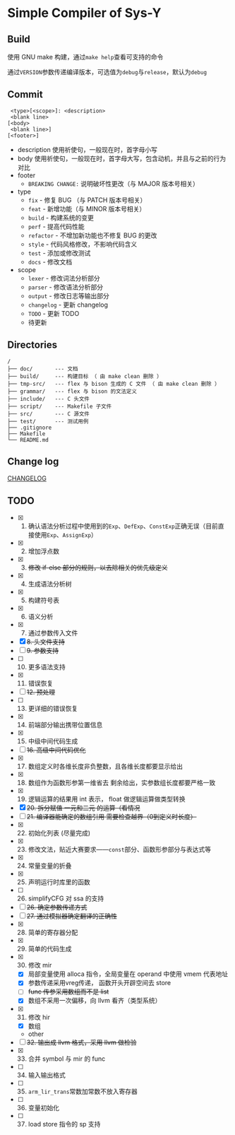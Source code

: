 # Simple Compiler of Sys-Y

## Build

使用 GNU make 构建，通过`make help`查看可支持的命令

通过`VERSION`参数传递编译版本，可选值为`debug`与`release`，默认为`debug`

## Commit

     <type>[<scope>]: <description>
     <blank line>
    [<body>
     <blank line>]
    [<footer>]

- description 使用祈使句，一般现在时，首字母小写
- body 使用祈使句，一般现在时，首字母大写，包含动机，并且与之前的行为对比
- footer
  - `BREAKING CHANGE:` 说明破坏性更改（与 MAJOR 版本号相关）
- type
  - `fix` - 修复 BUG （与 PATCH 版本号相关）
  - `feat` - 新增功能（与 MINOR 版本号相关）
  - `build` - 构建系统的变更
  - `perf` - 提高代码性能
  - `refactor` - 不增加新功能也不修复 BUG 的更改
  - `style` - 代码风格修改，不影响代码含义
  - `test` - 添加或修改测试
  - `docs` - 修改文档
- scope
  - `lexer` - 修改词法分析部分
  - `parser` - 修改语法分析部分
  - `output` - 修改日志等输出部分
  - `changelog` - 更新 changelog
  - `TODO` - 更新 TODO
  - 待更新

## Directories

    /
    ├── doc/       --- 文档
    ├── build/     --- 构建目标 （ 由 make clean 删除 ）
    ├── tmp-src/   --- flex 与 bison 生成的 C 文件 （ 由 make clean 删除 ）
    ├── grammar/   --- flex 与 bison 的文法定义
    ├── include/   --- C 头文件
    ├── script/    --- Makefile 子文件
    ├── src/       --- C 源文件
    ├── test/      --- 测试用例
    ├── .gitignore
    ├── Makefile
    └── README.md

## Change log

[CHANGELOG](doc/CHANGELOG.md)

## TODO

- [x] 1. 确认语法分析过程中使用到的`Exp`、`DefExp`、`ConstExp`正确无误（目前直接使用`Exp`、`AssignExp`）
- [x] 2. 增加浮点数
- [x] 3. ~~修改 if-else 部分的规则，以去除相关的优先级定义~~
- [x] 4. 生成语法分析树
- [x] 5. 构建符号表
- [x] 6. 语义分析
- [x] 7. 通过参数传入文件
- [x] ~~8. 头文件支持~~
- [ ] ~~9. 参数支持~~
- [ ] 10. 更多语法支持
- [x] 11. 错误恢复
- [ ] ~~12. 预处理~~
- [ ] 13. 更详细的错误恢复
- [x] 14. 前端部分输出携带位置信息
- [x] 15. 中级中间代码生成
- [ ] ~~16. 高级中间代码优化~~
- [x] 17. 数组定义时各维长度非负整数，且各维长度都要显示给出
- [x] 18. 数组作为函数形参第一维省去 剩余给出，实参数组长度都要严格一致
- [x] 19. 逻辑运算的结果用 int 表示， float 做逻辑运算做类型转换
- [x] ~~20. 拆分赋值 一元和二元 的运算（看情况~~
- [ ] ~~21. 编译器能确定的数组引用 需要检查越界（0到定义时长度）~~
- [x] 22. 初始化列表 (尽量完成)
- [x] 23. 修改文法，贴近大赛要求——`const`部分、函数形参部分与表达式等
- [x] 24. 常量变量的折叠
- [x] 25. 声明运行时库里的函数
- [ ] 26. simplifyCFG 对 ssa 的支持
- [ ] ~~26. 确定参数传递方式~~
- [ ] ~~27. 通过模拟器确定翻译的正确性~~
- [x] 28. 简单的寄存器分配
- [x] 29. 简单的代码生成
- [x] 30. 修改 mir
  - [x] 局部变量使用 alloca 指令，全局变量在 operand 中使用 vmem 代表地址
  - [x] 参数传递采用vreg传递， 函数开头开辟空间去 store
  - [ ] ~~func 传参采用数组而不是 list~~
  - [x] 数组不采用一次偏移，向 llvm 看齐（类型系统）
- [x] 31. 修改 hir
  - [x] 数组
  - other
- [ ] ~~32. 输出成 llvm 格式，采用 llvm 做检验~~
- [x] 33. 合并 symbol 与 mir 的 func
- [ ] 34. 输入输出格式
- [ ] 35. `arm_lir_trans`常数加常数不放入寄存器
- [ ] 36. 变量初始化
- [ ] 37. load store 指令的 sp 支持

